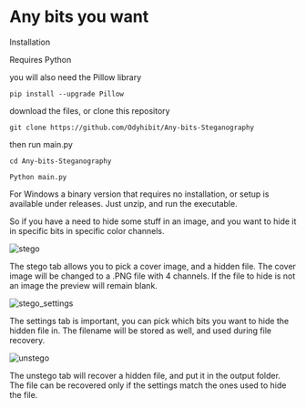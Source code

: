 # Any bits you want
Installation

Requires Python 

you will also need the Pillow library

    pip install --upgrade Pillow
    
download the files, or clone this repository

    git clone https://github.com/Odyhibit/Any-bits-Steganography
    
then run main.py 

    cd Any-bits-Steganography
    
    Python main.py
    
 
 For Windows a binary version that requires no installation, or setup is available under releases. Just unzip, and run the executable.



So if you have a need to hide some stuff in an image, and you want to hide it in specific bits in specific color channels.



![stego](https://github.com/Odyhibit/Any-bits-you-want-Steganography/assets/1384102/1b2dbf7e-6d26-4889-8988-8faa8bb254d4)


The stego tab allows you to pick a cover image, and a hidden file.
The cover image will be changed to a .PNG file with 4 channels. If the file to hide is not an image the preview will remain blank.

![stego_settings](https://github.com/Odyhibit/Any-bits-you-want-Steganography/assets/1384102/a0a5fee2-e51a-4ade-87d0-49ae74f54c49)


The settings tab is important, you can pick which bits you want to hide the hidden file in.
The filename will be stored as well, and used during file recovery.

![unstego](https://github.com/Odyhibit/Any-bits-you-want-Steganography/assets/1384102/1b643b0e-bdb3-44d8-91e3-7e86a885ed6d)


The unstego tab will recover a hidden file, and put it in the output folder. The file can be recovered only if the settings match the ones used to hide the file.


